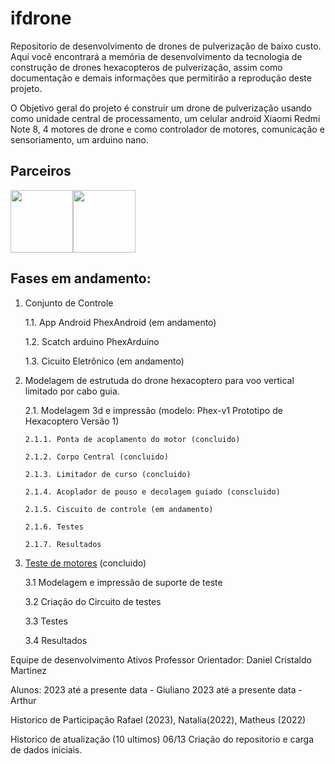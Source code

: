 
# ifdrone
Repositorio de desenvolvimento de drones de pulverização de baixo custo.
Aqui você encontrará a memória de desenvolvimento da tecnologia de construção de drones hexacopteros de pulverização, assim como documentação e demais informações que permitirão a reprodução deste projeto.

O Objetivo geral do projeto é construir um drone de pulverização usando como unidade central de processamento, um celular android Xiaomi Redmi Note 8, 4 motores de drone e como controlador de motores, comunicação e sensoriamento, um arduino nano.
## Parceiros

<div style="display: flex;">
 
 <image src="https://www.facom.ufms.br/wp-content/uploads/2017/09/grafo_facom.png)" width="100"/>
 <image src="https://www.gov.br/cnpq/pt-br/canais_atendimento/identidade-visual/CNPq_v2017_rgb.jpg" width="100"/>

</div>

## Fases em andamento:

 1. Conjunto de Controle

    1.1. App Android PhexAndroid (em andamento)

    1.2. Scatch arduino PhexArduino 

    1.3. Cicuito Eletrônico (em andamento)

 2. Modelagem de estrutuda do drone hexacoptero para voo vertical limitado por cabo guia.

    2.1. Modelagem 3d e impressão (modelo: Phex-v1 Prototipo de Hexacoptero Versão 1)
  
        2.1.1. Ponta de acoplamento do motor (concluido)
   
        2.1.2. Corpo Central (concluido)
   
        2.1.3. Limitador de curso (concluido)
    
        2.1.4. Acoplador de pouso e decolagem guiado (conscluido)
    
        2.1.5. Ciscuito de controle (em andamento)
    
        2.1.6. Testes
   
        2.1.7. Resultados

3. [Teste de motores](docs/teste_motores.md) (concluido)
    
    3.1 Modelagem e impressão de suporte de teste
    
    3.2 Criação do Circuito de testes
    
    3.3 Testes
    
    3.4 Resultados

Equipe de desenvolvimento
Ativos
  Professor Orientador: Daniel Cristaldo Martinez
  
Alunos:
  2023 até a presente data - Giuliano
  2023 até a presente data - Arthur

Historico de Participação
  Rafael (2023), Natalia(2022), Matheus (2022)

Historico de atualização (10 ultimos)
06/13 Criação do repositorio e carga de dados iniciais.
